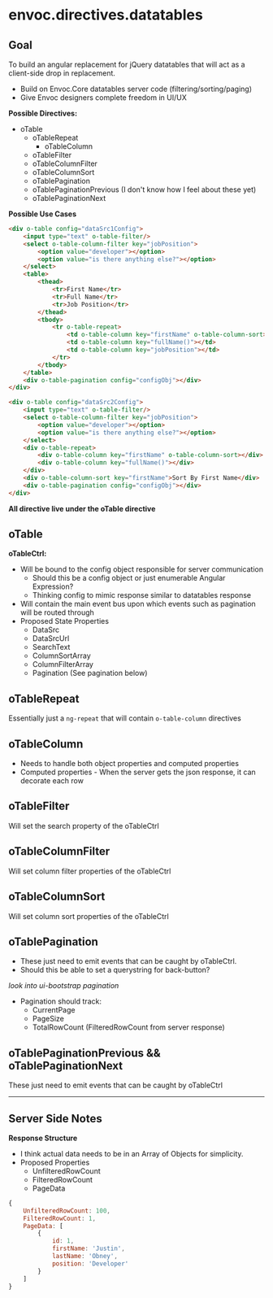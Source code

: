 envoc.directives.datatables
====

Goal
----

To build an angular replacement for jQuery datatables that will 
act as a client-side drop in replacement.

* Build on Envoc.Core datatables server code (filtering/sorting/paging)
* Give Envoc designers complete freedom in UI/UX

__Possible Directives:__

* oTable
    * oTableRepeat
        * oTableColumn
    * oTableFilter
    * oTableColumnFilter
    * oTableColumnSort
    * oTablePagination
    * oTablePaginationPrevious (I don't know how I feel about these yet)
    * oTablePaginationNext

__Possible Use Cases__

```html
<div o-table config="dataSrc1Config">
    <input type="text" o-table-filter/>
    <select o-table-column-filter key="jobPosition">
        <option value="developer"></option>
        <option value="is there anything else?"></option>
    </select>
    <table>
        <thead>
            <tr>First Name</tr>
            <tr>Full Name</tr>
            <tr>Job Position</tr>
        </thead>
        <tbody>
            <tr o-table-repeat>
                <td o-table-column key="firstName" o-table-column-sort></td>
                <td o-table-column key="fullName()"></td>
                <td o-table-column key="jobPosition"></td>
            </tr>
        </tbody>
    </table>
    <div o-table-pagination config="configObj"></div>
</div>
```

```html
<div o-table config="dataSrc2Config">
    <input type="text" o-table-filter/>
    <select o-table-column-filter key="jobPosition">
        <option value="developer"></option>
        <option value="is there anything else?"></option>
    </select>
    <div o-table-repeat>
        <div o-table-column key="firstName" o-table-column-sort></div>
        <div o-table-column key="fullName()"></div>
    </div>
    <div o-table-column-sort key="firstName">Sort By First Name</div>
    <div o-table-pagination config="configObj"></div>
</div>
```

__All directive live under the oTable directive__

oTable
----

__oTableCtrl:__

* Will be bound to the config object responsible for server communication
    * Should this be a config object or just enumerable Angular Expression?
    * Thinking config to mimic response similar to datatables response
* Will contain the main event bus upon which events such as pagination will be routed through
* Proposed State Properties
    * DataSrc
    * DataSrcUrl
    * SearchText
    * ColumnSortArray
    * ColumnFilterArray
    * Pagination (See pagination below)

oTableRepeat
----

Essentially just a `ng-repeat` that will contain `o-table-column` directives

oTableColumn
----

* Needs to handle both object properties and computed properties
* Computed properties - When the server gets the json response, it can decorate each row

oTableFilter
----

Will set the search property of the oTableCtrl

oTableColumnFilter
----

Will set column filter properties of the oTableCtrl

oTableColumnSort
----

Will set column sort properties of the oTableCtrl

oTablePagination
----

* These just need to emit events that can be caught by oTableCtrl.
* Should this be able to set a querystring for back-button?

_look into ui-bootstrap pagination_

* Pagination should track:
    * CurrentPage
    * PageSize
    * TotalRowCount (FilteredRowCount from server response)

oTablePaginationPrevious && oTablePaginationNext
----

These just need to emit events that can be caught by oTableCtrl

*****

Server Side Notes
----

__Response Structure__

* I think actual data needs to be in an Array of Objects for simplicity.
* Proposed Properties
    * UnfilteredRowCount
    * FilteredRowCount
    * PageData

```javascript
{
    UnfilteredRowCount: 100,
    FilteredRowCount: 1,
    PageData: [
        {
            id: 1,
            firstName: 'Justin',
            lastName: 'Obney',
            position: 'Developer'
        }
    ]
}
```